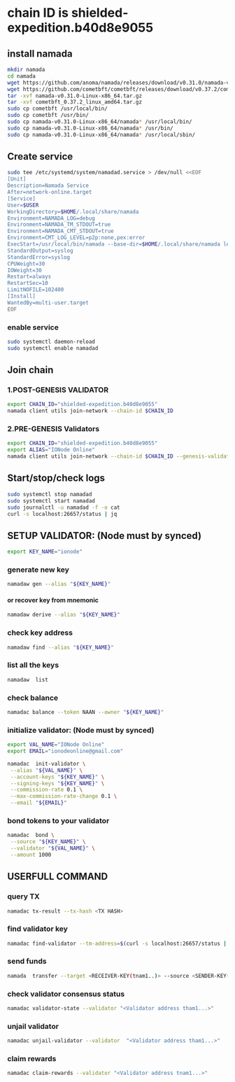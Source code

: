 # chain ID is shielded-expedition.b40d8e9055
## install namada
```bash
mkdir namada
cd namada
wget https://github.com/anoma/namada/releases/download/v0.31.0/namada-v0.31.0-Linux-x86_64.tar.gz
wget https://github.com/cometbft/cometbft/releases/download/v0.37.2/cometbft_0.37.2_linux_amd64.tar.gz
tar -xvf namada-v0.31.0-Linux-x86_64.tar.gz
tar -xvf cometbft_0.37.2_linux_amd64.tar.gz
sudo cp cometbft /usr/local/bin/
sudo cp cometbft /usr/bin/
sudo cp namada-v0.31.0-Linux-x86_64/namada* /usr/local/bin/
sudo cp namada-v0.31.0-Linux-x86_64/namada* /usr/bin/
sudo cp namada-v0.31.0-Linux-x86_64/namada* /usr/local/sbin/
```
## Create service
```bash
sudo tee /etc/systemd/system/namadad.service > /dev/null <<EOF
[Unit]
Description=Namada Service
After=network-online.target
[Service] 
User=$USER
WorkingDirectory=$HOME/.local/share/namada
Environment=NAMADA_LOG=debug
Environment=NAMADA_TM_STDOUT=true
Environment=NAMADA_CMT_STDOUT=true
Environment=CMT_LOG_LEVEL=p2p:none,pex:error
ExecStart=/usr/local/bin/namada --base-dir=$HOME/.local/share/namada ledger run
StandardOutput=syslog
StandardError=syslog
CPUWeight=30
IOWeight=30
Restart=always
RestartSec=10
LimitNOFILE=102400
[Install]
WantedBy=multi-user.target
EOF
```
### enable service
```bash
sudo systemctl daemon-reload
sudo systemctl enable namadad
```
## Join chain
### 1.POST-GENESIS VALIDATOR
```bash
export CHAIN_ID="shielded-expedition.b40d8e9055"
namada client utils join-network --chain-id $CHAIN_ID
```
### 2.PRE-GENESIS Validators
```bash
export CHAIN_ID="shielded-expedition.b40d8e9055"
export ALIAS="IONode Online"
namada client utils join-network --chain-id $CHAIN_ID --genesis-validator "${ALIAS}"
```
## Start/stop/check logs
```bash
sudo systemctl stop namadad
sudo systemctl start namadad
sudo journalctl -u namadad -f -o cat
curl -s localhost:26657/status | jq
```
## SETUP VALIDATOR: (Node must by synced)
```bash
export KEY_NAME="ionode"
```
### generate new key
```bash
namadaw gen --alias "${KEY_NAME}"
```
#### or recover key from mnemonic
```bash
namadaw derive --alias "${KEY_NAME}"
```
### check key address
```bash
namadaw find --alias "${KEY_NAME}"
```
### list all the keys
```bash
namadaw  list
```
### check balance
```bash
namadac balance --token NAAN --owner "${KEY_NAME}"
```
### initialize validator: (Node must by synced)
```bash
export VAL_NAME="IONode Online"
export EMAIL="ionodeonline@gmail.com"
```
```bash
namadac  init-validator \
 --alias "${VAL_NAME}" \
 --account-keys "${KEY_NAME}" \
 --signing-keys "${KEY_NAME}" \
 --commission-rate 0.1 \
 --max-commission-rate-change 0.1 \
 --email "${EMAIL}"
```
### bond tokens to your validator
```bash
namadac  bond \
 --source "${KEY_NAME}" \
 --validator "${VAL_NAME}" \
 --amount 1000
```
## USERFULL COMMAND
### query TX
```bash
namadac tx-result --tx-hash <TX HASH>
```
### find validator key
```bash
namadac find-validator --tm-address=$(curl -s localhost:26657/status | jq -r .result.validator_info.address)
```
### send funds
```bash
namada  transfer --target <RECEIVER-KEY(tnam1..)> --source <SENDER-KEY(NAME)> --amount 100 --token NAM 
```
### check validator consensus status
```bash
namadac validator-state --validator "<Validator address tham1...>"
```
### unjail validator
```bash
namadac unjail-validator --validator  "<Validator address tham1...>"
```
### claim rewards
```bash
namadac claim-rewards --validator "<Validator address tnam1...>"
```
